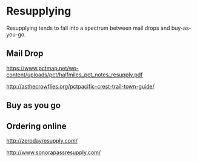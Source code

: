 # Resupplying

Resupplying tends to fall into a spectrum between mail drops and buy-as-you-go.

## Mail Drop 
https://www.pctmap.net/wp-content/uploads/pct/halfmiles_pct_notes_resupply.pdf



http://asthecrowflies.org/pctpacific-crest-trail-town-guide/

## Buy as you go

## Ordering online

http://zerodayresupply.com/

http://www.sonorapassresupply.com/

